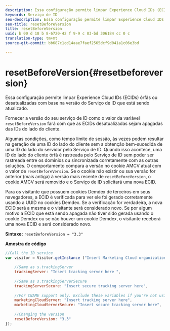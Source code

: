 ```yaml
---
description: Essa configuração permite limpar Experience Cloud IDs (ECIDs) órfãs ou desatualizadas com base na versão do Serviço de ID que está sendo atualizado.
keywords: Serviço de ID
seo-description: Essa configuração permite limpar Experience Cloud IDs (ECIDs) órfãs ou desatualizadas com base na versão do Serviço de ID que está sendo atualizado.
seo-title: resetBeforeVersion
title: resetBeforeVersion
uuid: b 00 d 18 b 8-6720-42 f 9-9 c 83-bd 306184 cc 0 c
translation-type: tm+mt
source-git-commit: bb687c1cd14aae7faef2565dcf9d041a1c06e3bd

---
```



# resetBeforeVersion{#resetbeforeversion}

Essa configuração permite limpar Experience Cloud IDs (ECIDs) órfãs ou desatualizadas com base na versão do Serviço de ID que está sendo atualizado.

Fornecer a versão do seu serviço de ID como o valor da variável `resetBeforeVersion` fará com que as ECIDs desatualizadas sejam apagadas das IDs do lado do cliente.

Algumas condições, como tempo limite de sessão, às vezes podem resultar na geração de uma ID do lado do cliente sem a obtenção bem-sucedida de uma ID do lado do servidor pelo Serviço de ID. Quando isso acontece, uma ID do lado do cliente órfã é rastreada pelo Serviço de ID sem poder ser rastreada entre os domínios ou sincronizada corretamente com as outras soluções. O comportamento compara a versão no cookie AMCV atual com o valor de `resetBeforeVersion`. Se o cookie não existir ou sua versão for anterior (mais antiga) à versão mais recente de `resetBeforeVersion`, o cookie AMCV será removido e o Serviço de ID solicitará uma nova ECID.

Para os visitante que possuem cookies Demdex de terceiros em seus navegadores, a ECID é verificada para ver ele foi gerado corretamente usando a UUID no cookies Demdex. Se a verificação for verdadeira, a nova ECID será a mesma e o visitante será considerado novo. Se por algum motivo a ECID que está sendo apagada não tiver sido gerada usando o cookie Demdex ou se não houver um cookie Demdex, o visitante receberá uma nova ECID e será considerado novo.

**Sintaxe:** `resetBeforeVersion = "3.3"`

**Amostra de código**

```js
//Call the ID service 
var visitor = Visitor.getInstance ("Insert Marketing Cloud organization ID here", { 
  
    //Same as s.trackingServer 
    trackingServer: "Insert tracking server here ", 
  
    //Same as s.trackingServerSecure 
    trackingServerSecure: "Insert secure tracking server here", 
  
    //For CNAME support only. Exclude these variables if you're not using CNAME 
    marketingCloudServer: "Insert tracking server here", 
    marketingCloudServerSecure: "Insert secure tracking server here", 
  
    //Changing the version 
    resetBeforeVersion: "3.3" 
});
```

